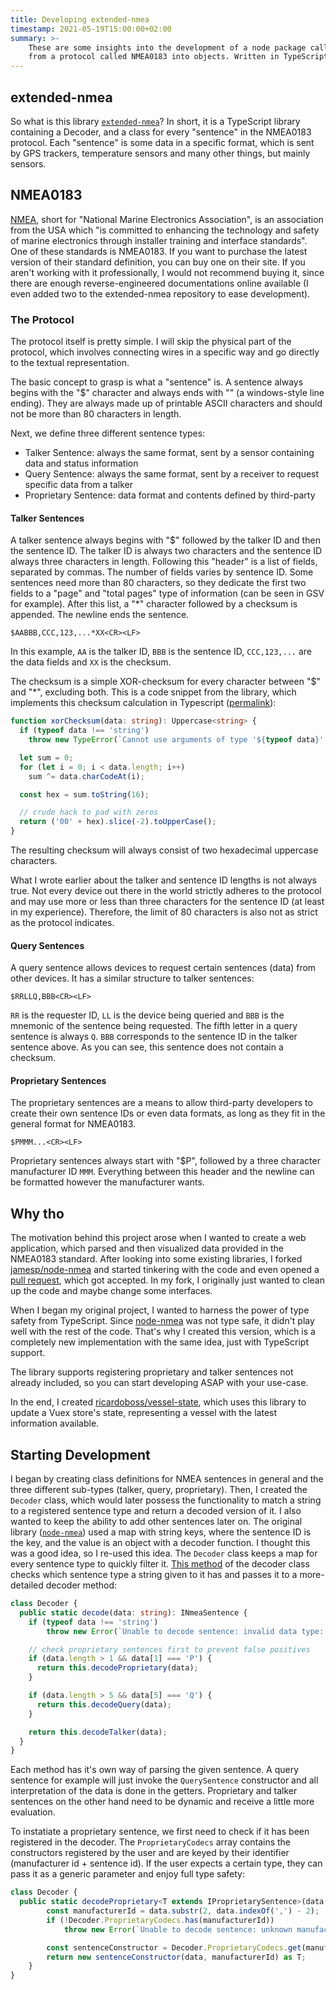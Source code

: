 ```yaml
---
title: Developing extended-nmea
timestamp: 2021-05-19T15:00:00+02:00
summary: >-
    These are some insights into the development of a node package called extended-nmea, which decodes a stream of text
    from a protocol called NMEA0183 into objects. Written in TypeScript.
---
```


## extended-nmea

So what is this library [`extended-nmea`][1]? In short, it is a TypeScript library containing a Decoder, and a class for
every "sentence" in the NMEA0183 protocol. Each "sentence" is some data in a specific format, which is sent by GPS
trackers, temperature sensors and many other things, but mainly sensors.

## NMEA0183

[NMEA][2], short for "National Marine Electronics Association", is an association from the USA which "is committed to
enhancing the technology and safety of marine electronics through installer training and interface standards".
One of these standards is NMEA0183. If you want to purchase the latest version of their standard definition, you can
buy one on their site. If you aren't working with it professionally, I would not recommend buying it, since there are
enough reverse-engineered documentations online available (I even added two to the extended-nmea repository to ease
development).

### The Protocol

The protocol itself is pretty simple. I will skip the physical part of the protocol, which involves connecting wires in
a specific way and go directly to the textual representation.

The basic concept to grasp is what a "sentence" is. A sentence always begins with the "$" character and always ends with
"<CR><LF>" (a windows-style line ending). They are always made up of printable ASCII characters and should not be more
than 80 characters in length.

Next, we define three different sentence types:

- Talker Sentence: always the same format, sent by a sensor containing data and status information
- Query Sentence: always the same format, sent by a receiver to request specific data from a talker
- Proprietary Sentence: data format and contents defined by third-party

#### Talker Sentences

A talker sentence always begins with "$" followed by the talker ID and then the sentence ID. The talker ID is always two
characters and the sentence ID always three characters in length. Following this "header" is a list of fields, separated
by commas. The number of fields varies by sentence ID. Some sentences need more than 80 characters, so they dedicate the
first two fields to a "page" and "total pages" type of information (can be seen in GSV for example).
After this list, a "*" character followed by a checksum is appended. The newline ends the sentence.

```
$AABBB,CCC,123,...*XX<CR><LF>
```

In this example, `AA` is the talker ID, `BBB` is the sentence ID, `CCC,123,...` are the data fields and `XX` is the
checksum.

The checksum is a simple XOR-checksum for every character between "$" and "*", excluding both. This is a code snippet
from the library, which implements this checksum calculation in Typescript ([permalink][4]):

```typescript
function xorChecksum(data: string): Uppercase<string> {
  if (typeof data !== 'string')
    throw new TypeError(`Cannot use arguments of type '${typeof data}' as input.`);

  let sum = 0;
  for (let i = 0; i < data.length; i++)
    sum ^= data.charCodeAt(i);

  const hex = sum.toString(16);

  // crude hack to pad with zeros
  return ('00' + hex).slice(-2).toUpperCase();
}
```

The resulting checksum will always consist of two hexadecimal uppercase characters.

What I wrote earlier about the talker and sentence ID lengths is not always true. Not every device out there in the
world strictly adheres to the protocol and may use more or less than three characters for the sentence ID (at least in
my experience). Therefore, the limit of 80 characters is also not as strict as the protocol indicates.

#### Query Sentences

A query sentence allows devices to request certain sentences (data) from other devices. It has a similar structure to
talker sentences:

```
$RRLLQ,BBB<CR><LF>
```

`RR` is the requester ID, `LL` is the device being queried and `BBB` is the mnemonic of the sentence being requested.
The fifth letter in a query sentence is always `Q`. `BBB` corresponds to the sentence ID in the talker sentence above.
As you can see, this sentence does not contain a checksum.

#### Proprietary Sentences

The proprietary sentences are a means to allow third-party developers to create their own sentence IDs or even data
formats, as long as they fit in the general format for NMEA0183.

```
$PMMM...<CR><LF>
```

Proprietary sentences always start with "$P", followed by a three character manufacturer ID `MMM`. Everything between this
header and the newline can be formatted however the manufacturer wants.

## Why tho

The motivation behind this project arose when I wanted to create a web application, which parsed and then visualized
data provided in the NMEA0183 standard. After looking into some existing libraries, I forked [jamesp/node-nmea][3] and
started tinkering with the code and even opened a [pull request][6], which got accepted. In my fork, I originally just
wanted to clean up the code and maybe change some interfaces.

When I began my original project, I wanted to harness the power of type safety from TypeScript. Since [node-nmea][3] was
not type safe, it didn't play well with the rest of the code. That's why I created this version, which is a
completely new implementation with the same idea, just with TypeScript support.

The library supports registering proprietary and talker sentences not already included, so you can start developing ASAP
with your use-case.

In the end, I created [ricardoboss/vessel-state][5], which uses this library to update a Vuex store's state,
representing a vessel with the latest information available.

## Starting Development

I began by creating class definitions for NMEA sentences in general and the three different sub-types (talker, query,
proprietary). Then, I created the `Decoder` class, which would later possess the functionality to match a string to a
registered sentence type and return a decoded version of it. I also wanted to keep the ability to add other sentences
later on. The original library ([`node-nmea`][3]) used a map with string keys, where the sentence ID is the key, and the
value is an object with a decoder function. I thought this was a good idea, so I re-used this idea. The `Decoder` class
keeps a map for every sentence type to quickly filter it. [This method][7] of the decoder class checks which sentence type
a string given to it has and passes it to a more-detailed decoder method:

```typescript
class Decoder {
  public static decode(data: string): INmeaSentence {
    if (typeof data !== 'string')
    	throw new Error(`Unable to decode sentence: invalid data type: ${typeof data}. Only strings are supported.`);

    // check proprietary sentences first to prevent false positives
    if (data.length > 1 && data[1] === 'P') {
      return this.decodeProprietary(data);
    }

    if (data.length > 5 && data[5] === 'Q') {
      return this.decodeQuery(data);
    }

    return this.decodeTalker(data);
  }
}
```

Each method has it's own way of parsing the given sentence. A query sentence for example will just invoke the 
`QuerySentence` constructor and all interpretation of the data is done in the getters. Proprietary and talker sentences
on the other hand need to be dynamic and receive a little more evaluation.

To instatiate a proprietary sentence, we first need to check if it has been registered in the decoder. The
`ProprietaryCodecs` array contains the constructors registered by the user and are keyed by their identifier
(manufacturer id + sentence id). If the user expects a certain type, they can pass it as a generic parameter and enjoy
full type safety:

```typescript
class Decoder {
  public static decodeProprietary<T extends IProprietarySentence>(data: string): T {
		const manufacturerId = data.substr(2, data.indexOf(',') - 2);
		if (!Decoder.ProprietaryCodecs.has(manufacturerId))
			throw new Error(`Unable to decode sentence: unknown manufacturer id for proprietary sentence: ${manufacturerId}`);

		const sentenceConstructor = Decoder.ProprietaryCodecs.get(manufacturerId);
		return new sentenceConstructor(data, manufacturerId) as T;
	}
}
```



[1]: https://npmjs.com/package/extended-nmea
[2]: https://www.nmea.org/
[3]: https://github.com/jamesp/node-nmea
[4]: https://github.com/ricardoboss/extended-nmea/blob/eed9a9e3a24068c17b486aa0a7b1d9837bfae367/src/helpers.ts#L10
[5]: https://github.com/ricardoboss/vessel-state
[6]: https://github.com/jamesp/node-nmea/pull/24
[7]: https://github.com/ricardoboss/extended-nmea/blob/eed9a9e3a24068c17b486aa0a7b1d9837bfae367/src/decoder.ts#L43
